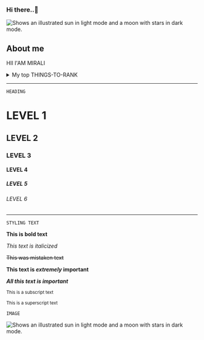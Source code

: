 ### Hi there..👋

<picture>
  <source media="(prefers-color-scheme: dark)" srcset="https://user-images.githubusercontent.com/25423296/163456776-7f95b81a-f1ed-45f7-b7ab-8fa810d529fa.png">
  <source media="(prefers-color-scheme: light)" srcset="https://user-images.githubusercontent.com/25423296/163456779-a8556205-d0a5-45e2-ac17-42d089e3c3f8.png">
  <img alt="Shows an illustrated sun in light mode and a moon with stars in dark mode." src="https://user-images.githubusercontent.com/25423296/163456779-a8556205-d0a5-45e2-ac17-42d089e3c3f8.png">
 
</picture>    
   
   ## About me

HII I'AM MIRALI


<details>
  
<summary>My top THINGS-TO-RANK</summary>

| Rank | THING-TO-RANK |
|-----:|---------------|
|     1|   JAVA        |
|     2|   PYTHON      |
|     3|   PHP         |
   

</details>


----


``````HEADING``````

# LEVEL 1

## LEVEL 2

### LEVEL 3

#### LEVEL 4

##### LEVEL 5

###### LEVEL 6


---------------------



``````STYLING TEXT``````

**This is bold text**

*This text is italicized*

~~This was mistaken text~~

**This text is _extremely_ important**

***All this text is important***

<sub>This is a subscript text</sub>

<sup>This is a superscript text</sup>


``````IMAGE``````


<picture>
  <source media="(prefers-color-scheme: dark)" srcset="http://clipartix.com/wp-content/uploads/2016/09/Cartoon-clip-art-images-illustrations-photos-2.png">
  <img alt="Shows an illustrated sun in light mode and a moon with stars in dark mode." src="http://clipartix.com/wp-content/uploads/2016/09/Cartoon-clip-art-images-illustrations-photos-2.png">
</picture>




